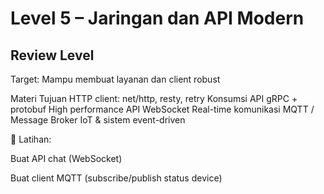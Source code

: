 # Level 5 – Jaringan dan API Modern

## Review Level
Target: Mampu membuat layanan dan client robust

Materi	Tujuan
HTTP client: net/http, resty, retry	Konsumsi API
gRPC + protobuf	High performance API
WebSocket	Real-time komunikasi
MQTT / Message Broker	IoT & sistem event-driven

🧪 Latihan:

Buat API chat (WebSocket)

Buat client MQTT (subscribe/publish status device)